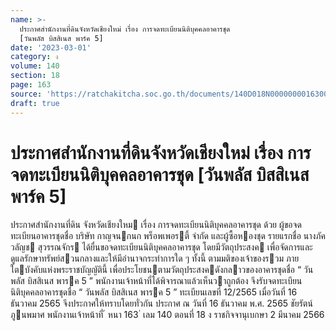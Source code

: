 ```yaml
---
name: >-
  ประกาศสำนักงานที่ดินจังหวัดเชียงใหม่ เรื่อง การจดทะเบียนนิติบุคคลอาคารชุด
  [วันพลัส บิสสิเนส พาร์ค 5]
date: '2023-03-01'
category: ง
volume: 140
section: 18
page: 163
source: 'https://ratchakitcha.soc.go.th/documents/140D018N0000000016300.pdf'
draft: true
---
```


# ประกาศสำนักงานที่ดินจังหวัดเชียงใหม่ เรื่อง การจดทะเบียนนิติบุคคลอาคารชุด [วันพลัส บิสสิเนส พาร์ค 5]

ประกาศสํานักงานที่ดิน จังหวัดเชียงใหม เรื่อง การจดทะเบียนนิติบุคคลอาคารชุด ด้วย ผู้ขอจดทะเบียนอาคารชุดชื่อ บริษัท กาญจนกนก พร็อพเพอรตี้ จํากัด และผู้ซื้อหองชุด รายแรกชื่อ นางภัควลัญช สุวรรณจักร ได้ยื่นขอจดทะเบียนนิติบุคคลอาคารชุด โดยมีวัตถุประสงค เพื่อจัดการและดูแลรักษาทรัพย์สวนกลางและให้มีอํานาจกระทําการใด ๆ ทั้งนี้ ตามมติของเจ้าของรวม ภายใตบังคับแห่งพระราชบัญญัตินี้ เพื่อประโยชนตามวัตถุประสงคดังกลาวของอาคารชุดชื่อ “ วันพลัส บิสสิเนส พารค 5 ” พนักงานเจ้าหน้าที่ได้พิจารณาแล้วเห็นวาถูกต้อง จึงรับจดทะเบียนนิติบุคคลอาคารชุดชื่อ “ วันพลัส บิสสิเนส พารค 5 ” ทะเบียนเลขที่ 12/2565 เมื่อวันที่ 16 ธันวาคม 2565 จึงประกาศให้ทราบโดยทั่วกัน ประกาศ ณ วันที่ 16 ธันวาคม พ.ศ. 2565 ชัยรัตน์ ภูนพมาศ พนักงานเจ้าหน้าที่ ้ หนา 163 ่ เลม 140 ตอนที่ 18 ง ราชกิจจานุเบกษา 2 มีนาคม 2566
